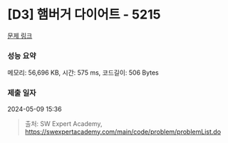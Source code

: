 # [D3] 햄버거 다이어트 - 5215 

[문제 링크](https://swexpertacademy.com/main/code/problem/problemDetail.do?contestProbId=AWT-lPB6dHUDFAVT) 

### 성능 요약

메모리: 56,696 KB, 시간: 575 ms, 코드길이: 506 Bytes

### 제출 일자

2024-05-09 15:36



> 출처: SW Expert Academy, https://swexpertacademy.com/main/code/problem/problemList.do